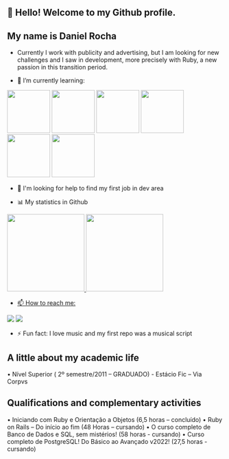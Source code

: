 ## 👋 Hello! Welcome to my Github profile.
## My name is Daniel Rocha

- Currently I work with publicity and advertising, but I am looking for new challenges and I saw in development, more precisely with Ruby,
  a new passion in this transition period.
  
- 🌱 I’m currently learning:

 <img src="https://cdn.jsdelivr.net/gh/devicons/devicon/icons/ruby/ruby-original-wordmark.svg" height="100" width="100" />  <img src="https://cdn.jsdelivr.net/gh/devicons/devicon/icons/rails/rails-plain-wordmark.svg" height="100" width="100" /> <img src="https://cdn.jsdelivr.net/gh/devicons/devicon/icons/docker/docker-original-wordmark.svg" height="100" width="100" />   <img src="https://cdn.jsdelivr.net/gh/devicons/devicon/icons/git/git-original-wordmark.svg" height="100" width="100"/> <img src="https://cdn.jsdelivr.net/gh/devicons/devicon/icons/javascript/javascript-plain.svg" height="100" width="100" />  <img src="https://cdn.jsdelivr.net/gh/devicons/devicon/icons/html5/html5-original-wordmark.svg" height="100" width="100"/>

- 🤔 I'm looking for help to find my first job in dev area
 
- 📊 My statistics in Github
<div>
<a href="https://github.com/DANIELROCHA1990">
<img height="180em" src="https://github-readme-stats.vercel.app/api/top-langs/?username=DANIELROCHA1990&layout=compact&langs_count=7&theme=dracula"/>
<img height="180em" src="https://github-readme-stats.vercel.app/api?username=DANIELROCHA1990&show_icons=true&theme=dracula&include_all_commits=true&count_private=true"/>
</div>

- 📫 How to reach me:
  
<a href="https://www.linkedin.com/in/daniel-rocha-a670a594/" target="_blank"><img src="https://img.shields.io/badge/-LinkedIn-%230077B5?style=for-the-badge&logo=linkedin&logoColor=white" target="_blank"></a> <a href = "mailto:daniel1990rocha@gmail.com"><img src="https://img.shields.io/badge/Gmail-D14836?style=for-the-badge&logo=gmail&logoColor=white" target="_blank"></a>
  
- ⚡ Fun fact: I love music and my first repo was a musical script 


## A little about my academic life
• Nível Superior ( 2º semestre/2011 – GRADUADO) - Estácio Fic – Via Corpvs
  
## Qualifications and complementary activities
• Iniciando com Ruby e Orientação a Objetos (6,5 horas – concluído)
• Ruby on Rails – Do início ao fim (48 Horas – cursando)
• O curso completo de Banco de Dados e SQL, sem mistérios! (58 horas - cursando)
• Curso completo de PostgreSQL! Do Básico ao Avançado v2022! (27,5 horas - cursando)
